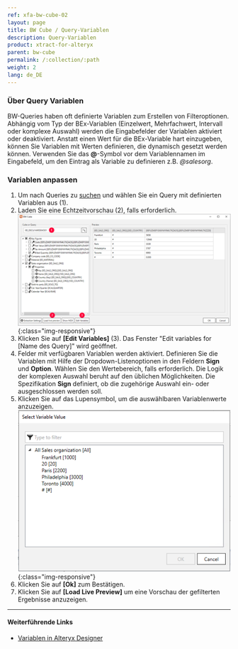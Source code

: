 ```yaml
---
ref: xfa-bw-cube-02
layout: page
title: BW Cube / Query-Variablen
description: Query-Variablen
product: xtract-for-alteryx
parent: bw-cube
permalink: /:collection/:path
weight: 2
lang: de_DE
---
```


### Über Query Variablen
BW-Queries haben oft definierte Variablen zum Erstellen von Filteroptionen. Abhängig vom Typ der BEx-Variablen (Einzelwert, Mehrfachwert, Intervall oder komplexe Auswahl) werden die Eingabefelder der Variablen aktiviert oder deaktiviert.
Anstatt einen Wert für die BEx-Variable hart einzugeben, können Sie Variablen mit Werten definieren, die dynamisch gesetzt werden können.
Verwenden Sie das **@**-Symbol vor dem Variablennamen im Eingabefeld, um den Eintrag als Variable zu definieren z.B.  *@salesorg*. 

### Variablen anpassen
1. Um nach Queries zu [suchen](./bw-cube/bw-cube-extraktion-anlegen#nach-bw-cube-oder-query-suchen) und wählen Sie ein Query mit definierten Variablen aus (1).
2. Laden Sie eine Echtzeitvorschau (2), falls erforderlich. 
![Edit Variables Button](/img/content/xfa/xfa_variables.png){:class="img-responsive"}
3. Klicken Sie auf **[Edit Variables]** (3). Das Fenster "Edit variables for [Name des Query]" wird geöffnet.
4. Felder mit verfügbaren Variablen werden aktiviert. Definieren Sie die Variablen mit Hilfe der Dropdown-Listenoptionen in den Feldern **Sign** und **Option**. Wählen Sie den Wertebereich, falls erforderlich. Die Logik der komplexen Auswahl beruht auf den üblichen Möglichkeiten. Die Spezifikation **Sign** definiert, ob die zugehörige Auswahl ein- oder ausgeschlossen werden soll.
5. Klicken Sie auf das Lupensymbol, um die auswählbaren Variablenwerte anzuzeigen.
![Edit Variables](/img/content/xfa/xfa_query_var.png){:class="img-responsive"}
6. Klicken Sie auf **[Ok]** zum Bestätigen. 
7. Klicken Sie auf **[Load Live Preview]** um eine Vorschau der gefilterten Ergebnisse anzuzeigen.

*****
#### Weiterführende Links
- [Variablen in Alteryx Designer](https://help.alteryx.com/10.6/Reference/Variables.htm)



